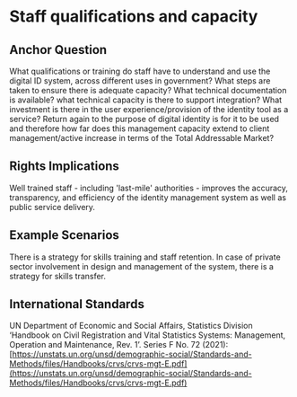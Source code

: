 # Staff qualifications and capacity

## Anchor Question

What qualifications or training do staff have to understand and use the digital ID system, across different uses in government? What steps are taken to ensure there is adequate capacity? What technical documentation is available? what technical capacity is there to support integration? What investment is there in the user experience/provision of the identity tool as a service? Return again to the purpose of digital identity is for it to be used and therefore how far does this management capacity extend to client management/active increase in terms of the Total Addressable Market?

## Rights Implications

Well trained staff - including 'last-mile' authorities - improves the accuracy, transparency, and efficiency of the identity management system as well as public service delivery.

## Example Scenarios

There is a strategy for skills training and staff retention. In case of private sector involvement in design and management of the system, there is a strategy for skills transfer.

## International Standards

UN Department of Economic and Social Affairs, Statistics Division ‘Handbook on Civil Registration and Vital Statistics Systems: Management, Operation and Maintenance, Rev. 1’. Series F No. 72 (2021): [https://unstats.un.org/unsd/demographic-social/Standards-and-Methods/files/Handbooks/crvs/crvs-mgt-E.pdf](https://unstats.un.org/unsd/demographic-social/Standards-and-Methods/files/Handbooks/crvs/crvs-mgt-E.pdf)
